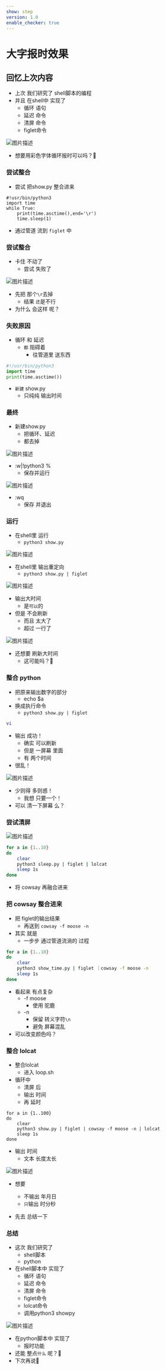 ```yaml
---
show: step
version: 1.0
enable_checker: true
---
```


# 大字报时效果

## 回忆上次内容

- 上次 我们研究了 shell脚本的编程
- 并且 在shell中 实现了
	- 循环 语句
	- 延迟 命令
	- 清屏 命令
	- figlet命令

![图片描述](https://doc.shiyanlou.com/courses/uid1190679-20221009-1665302645886)

- 想要用彩色字体循环报时可以吗？🤔

### 尝试整合

- 尝试 把show.py 整合进来

```python3
#!usr/bin/python3
import time
while True:
    print(time.asctime(),end='\r')
    time.sleep(1)
```

- 通过管道 流到 `figlet` 中

### 尝试整合

- 卡住 不动了
	- 尝试 失败了

![图片描述](https://doc.shiyanlou.com/courses/uid1190679-20230417-1681737481724)

- 先把 那个`\r`去掉
	- 结果 `还`是不行
- 为什么 会这样 呢？

### 失败原因

- 循环 和 延迟
	- `都` 阻碍着 
		- 往管道里 送东西

```python
#!/usr/bin/python3
import time
print(time.asctime())
```

- `新建` show.py
	- 只纯纯 输出时间

### 最终

- 新建show.py
  - 把循环、延迟
  - 都去掉

![图片描述](https://doc.shiyanlou.com/courses/uid1190679-20230419-1681901530662)

- :w|!python3 %
	- 保存并运行

![图片描述](https://doc.shiyanlou.com/courses/uid1190679-20230419-1681901571540)

- :wq
	- 保存 并退出

### 运行

- 在shell里 运行
	- `python3 show.py`

![图片描述](https://doc.shiyanlou.com/courses/uid1190679-20230419-1681901632704)

- 在shell里 输出重定向
	- `python3 show.py | figlet`

![图片描述](https://doc.shiyanlou.com/courses/uid1190679-20230419-1681901664870)

- 输出大时间	
	- 是`可以`的
- 但是 不会刷新
	- 而且 太大了
	- 超过 一行了

![图片描述](https://doc.shiyanlou.com/courses/uid1190679-20221009-1665302645886)

- 还想要 刷新大时间
	- 这可能吗？🤔

### 整合 python

- 把原来输出数字的部分
	- echo $a
- 换成执行命令
	- `python3 show.py | figlet`

```bash
vi
```

- 输出 成功！
	- 确实 可以刷新
	- 但是 一屏幕 里面
	- 有 两个时间
- 很乱！

![图片描述](https://doc.shiyanlou.com/courses/uid1190679-20230419-1681903592883)

- 少则得 多则惑！
	- 我想 只要一个！
- 可以 清一下屏幕 么？

### 尝试清屏

![图片描述](https://doc.shiyanlou.com/courses/uid1190679-20210306-1614993562436)

```bash
for a in {1..10}
do
	clear
	python3 sleep.py | figlet | lolcat
	sleep 1s
done
```

- 将 cowsay 再融合进来

### 把 cowsay 整合进来

- 把 figlet的输出结果
	- 再送到 `cowsay -f moose -n`
- 其实 就是 
	- 一步步 通过管道流淌的 过程

```bash
for a in {1..10}
do
	clear
	python3 show_time.py | figlet ｜cowsay -f moose -n
	sleep 1s
done
```

- 看起来 有点复杂
	- -f moose 
		- 使用 驼鹿
	- -n 
		- 保留 转义字符`\n`
		- 避免 屏幕混乱
- 可以改变颜色吗？


### 整合 lolcat

- 整合lolcat
	- 进入 loop.sh
- 循环中
	- 清屏 后
	- 输出 时间
	- 再 延时

```
for a in {1..100}
do
    clear
    python3 show.py | figlet | cowsay -f moose -n | lolcat
    sleep 1s
done
```

- 输出 时间
	- 文本 长度太长

![图片描述](https://doc.shiyanlou.com/courses/uid1190679-20240402-1712066377684)

- 想要
	- 不输出 年月日
	- `只`输出 时分秒

- 先去 总结一下

### 总结

- 这次 我们研究了 
	- shell脚本
	- python
- 在shell脚本中 实现了
	- 循环 语句
	- 延迟 命令
	- 清屏 命令
	- figlet命令
	- lolcat命令
	- 调用python3 showpy

![图片描述](https://doc.shiyanlou.com/courses/uid1190679-20220211-1644585817010)

- 在python脚本中 实现了
	- 报时功能
- 还能 整点`什么` 呢？🤔
- 下次再说👋
